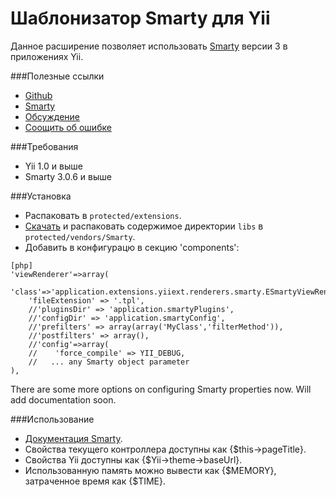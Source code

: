 Шаблонизатор Smarty для Yii
===========================

Данное расширение позволяет использовать [Smarty](http://www.smarty.net/) версии 3 в приложениях Yii.

###Полезные ссылки
* [Github](https://github.com/yiiext/smarty-renderer)
* [Smarty](http://www.smarty.net/)
* [Обсуждение](http://yiiframework.ru/forum/viewtopic.php?f=9&t=241)
* [Соощить об ошибке](https://github.com/yiiext/smarty-renderer/issues)

###Требования
* Yii 1.0 и выше
* Smarty 3.0.6 и выше

###Установка
* Распаковать в `protected/extensions`.
* [Скачать](http://www.smarty.net/download.php) и распаковать содержимое директории
  `libs` в `protected/vendors/Smarty`.
* Добавить в конфигурацю в секцию 'components':
~~~
[php]
'viewRenderer'=>array(
  'class'=>'application.extensions.yiiext.renderers.smarty.ESmartyViewRenderer',
    'fileExtension' => '.tpl',
    //'pluginsDir' => 'application.smartyPlugins',
    //'configDir' => 'application.smartyConfig',
    //'prefilters' => array(array('MyClass','filterMethod')),
    //'postfilters' => array(),
    //'config'=>array(
    //    'force_compile' => YII_DEBUG,
    //   ... any Smarty object parameter
),
~~~
There are some more options on configuring Smarty properties now. Will add documentation soon.

###Использование
* [Документация Smarty](http://www.smarty.net/docs.php).
* Свойства текущего контроллера доступны как {$this->pageTitle}.
* Свойства Yii доступны как {$Yii->theme->baseUrl}.
* Использованную память можно вывести как {$MEMORY}, затраченное время как {$TIME}.
